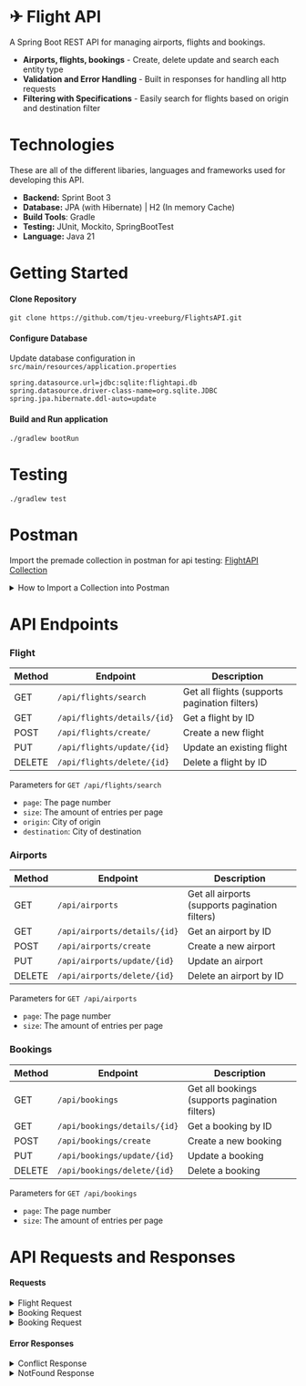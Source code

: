 # ✈︎ Flight API

A Spring Boot REST API for managing airports, flights and bookings.

- **Airports, flights, bookings** - Create, delete update and search each entity type
- **Validation and Error Handling** - Built in responses for handling all http requests
- **Filtering with Specifications** - Easily search for flights based on origin and destination filter

# Technologies
These are all of the different libaries, languages and frameworks used for developing this API.
- **Backend:** Sprint Boot 3
- **Database:** JPA (with Hibernate) | H2 (In memory Cache)
- **Build Tools**: Gradle
- **Testing:** JUnit, Mockito, SpringBootTest
- **Language:** Java 21
# Getting Started

#### Clone Repository
```
git clone https://github.com/tjeu-vreeburg/FlightsAPI.git
```
#### Configure Database
Update database configuration in `src/main/resources/application.properties`
```
spring.datasource.url=jdbc:sqlite:flightapi.db
spring.datasource.driver-class-name=org.sqlite.JDBC
spring.jpa.hibernate.ddl-auto=update
```
#### Build and Run application
```
./gradlew bootRun
```

# Testing
```
./gradlew test
```

# Postman
Import the premade collection in postman for api testing:
[FlightAPI Collection](src/main/resources/FlightAPI.postman_collection.json)

<details>
<summary>How to Import a Collection into Postman</summary>

1. **Open Postman**  
   Launch the Postman desktop app or go to [Postman Web](https://www.postman.com/).

2. **Click "Import"**  
   In the top-left corner of Postman, click the **Import** button.

3. **Choose Import Method**  
   You can import a collection in multiple ways:
   - **File Upload**: Select the `.json` file of your collection from your computer.
   - **Paste Raw Text**: Copy the raw JSON and paste it into the text area.
   - **Link (URL)**: Paste the URL of the collection.

4. **Click "Import"**  
   Once selected, click **Import** to add the collection to your workspace.

5. **View Your Collection**  
   After importing, you’ll see the collection under **Collections** in the left sidebar.  
   Expand it to access requests and folders.

</details>

# API Endpoints
### Flight  
| Method | Endpoint                    | Description                                    |
|--------|-----------------------------|------------------------------------------------|
| GET    | `/api/flights/search`       | Get all flights (supports pagination filters)  |
| GET    | `/api/flights/details/{id}` | Get a flight by ID                             |
| POST   | `/api/flights/create/`      | Create a new flight                            |
| PUT    | `/api/flights/update/{id}`  | Update an existing flight                      |
| DELETE | `/api/flights/delete/{id}`  | Delete a flight by ID                          |

Parameters for `GET /api/flights/search`
- `page`: The page number
- `size`: The amount of entries per page
- `origin`: City of origin
- `destination`: City of destination

### Airports 
| Method | Endpoint                     | Description                                    |
|--------|------------------------------|------------------------------------------------|
| GET    | `/api/airports`              | Get all airports (supports pagination filters) |
| GET    | `/api/airports/details/{id}` | Get an airport by ID                           |
| POST   | `/api/airports/create`       | Create a new airport                           |
| PUT    | `/api/airports/update/{id}`  | Update an airport                              |
| DELETE | `/api/airports/delete/{id}`  | Delete an airport by ID                        |

Parameters for `GET /api/airports`
- `page`: The page number
- `size`: The amount of entries per page

### Bookings
| Method | Endpoint                     | Description                                    |
|--------|------------------------------|------------------------------------------------|
| GET    | `/api/bookings`              | Get all bookings (supports pagination filters) |
| GET    | `/api/bookings/details/{id}` | Get a booking by ID                            |
| POST   | `/api/bookings/create`       | Create a new booking                           |
| PUT    | `/api/bookings/update/{id}`  | Update a booking                               |
| DELETE | `/api/bookings/delete/{id}`  | Delete a booking                               |

Parameters for `GET /api/bookings`
- `page`: The page number
- `size`: The amount of entries per page

# API Requests and Responses

#### Requests
<details>
<summary>Flight Request</summary>
{
  "name": "Auckland Airport",
  "city": "Auckland",
  "country": "New Zealand",
  "iata": "AKL",
  "icao": "NZAA"
}
</details>

<details>
<summary>Booking Request</summary>
{
  "flightId": 1,
  "firstName": "John",
  "lastName": "Smith",
  "cabinClass": "Economy",
  "seat": "2A"
}
</details>

<details>
<summary>Booking Request</summary>
{
  "flightId": 1,
  "firstName": "John",
  "lastName": "Smith",
  "cabinClass": "Economy",
  "seat": "2A"
}
</details>

#### Error Responses
<details>
<summary>Conflict Response</summary>
{
  "error": "ConflictException",
  "message": "Cannot delete flight with existing bookings.",
  "timeStamp": "2025-08-06T10:00:00.0000000"
}
</details>

<details>
<summary>NotFound Response</summary>
{
  "error": "NotFound",
  "message": "Could not find flight with id: 99",
  "timeStamp": "2025-08-06T10:00:00.0000000"
}
</details>
